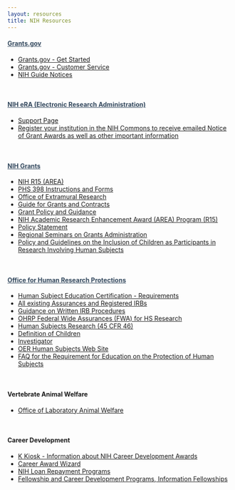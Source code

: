```yaml
---
layout: resources
title: NIH Resources
---
```


<style>
  h4 a {
    color: rgb(52, 73, 94);
    text-decoration: underline !important;
  }
</style>

#### [Grants.gov](http://grants.gov/)

- [Grants.gov - Get Started](http://grants.gov/GetStarted)
- [Grants.gov - Customer Service](http://www.grants.gov/help/help.jsp)
- [NIH Guide Notices](http://grants1.nih.gov/grants/guide/index.html)

<br>

#### [NIH eRA (Electronic Research Administration)](http://era.nih.gov/)

- [Support Page](http://era.nih.gov/commons/index.cfm)
- [Register your institution in the NIH Commons to receive emailed Notice of Grant Awards as well as other important information](https://public.era.nih.gov/commons/public/login.do?TYPE=33554433&REALMOID=06-1edb031f-46c7-44b3-b803-60b537de74d2&GUID=&SMAUTHREASON=0&METHOD=GET&SMAGENTNAME=-SM-938PYmoLVb4VrDeXo04LZUDVDvc%2b3899ByInEAjuSUvWNIGfB2zRpWiCivYGCogG&TARGET=-SM-http%3a%2f%2fpublic%2eera%2enih%2egov%2fcommons)

<br>

#### [NIH Grants](http://grants1.nih.gov/grants/oer.htm)

- [NIH R15 (AREA)](http://grants.nih.gov/grants/funding/area.htm)
- [PHS 398 Instructions and Forms](http://grants.nih.gov/grants/funding/phs398/phs398.html)
- [Office of Extramural Research](http://grants.nih.gov/grants/oer.htm)
- [Guide for Grants and Contracts](http://grants.nih.gov/grants/guide/index.html)
- [Grant Policy and Guidance](http://grants.nih.gov/grants/policy/policy.htm)
- [NIH Academic Research Enhancement Award (AREA) Program (R15)](http://grants.nih.gov/grants/funding/area.htm)
- [Policy Statement](http://grants.nih.gov/grants/policy/nihgps_2003/index.htm)
- [Regional Seminars on Grants Administration](http://grants1.nih.gov/grants/seminars.htm)
- [Policy and Guidelines on the Inclusion of Children as Participants in Research Involving Human Subjects](http://grants1.nih.gov/grants/guide/notice-files/not98-024.html)

<br>

#### [Office for Human Research Protections](http://www.hhs.gov/ohrp/)

- [Human Subject Education Certification - Requirements](http://grants.nih.gov/grants/policy/hs_educ_faq.htm)
- [All existing Assurances and Registered IRBs](http://www.hhs.gov/ohrp/assurances/)
- [Guidance on Written IRB Procedures](http://www.hhs.gov/ohrp/humansubjects/guidance/irb71102.pdf)
- [OHRP Federal Wide Assurances (FWA) for HS Research](http://www.hhs.gov/ohrp/assurances/assurances/filasurt.html)
- [Human Subjects Research (45 CFR 46)](http://www.hhs.gov/ohrp/humansubjects/guidance/)
- [Definition of Children](http://answers.hhs.gov/ohrp/questions/7192)
- [Investigator](http://answers.hhs.gov/ohrp/questions/7214)
- [OER Human Subjects Web Site](http://grants.nih.gov/grants/policy/hs/index.htm)
- [FAQ for the Requirement for Education on the Protection of Human Subjects](http://grants.nih.gov/grants/policy/hs_educ_faq.htm)

<br>

#### Vertebrate Animal Welfare

- [Office of Laboratory Animal Welfare](http://grants.nih.gov/grants/olaw/olaw.htm)

<br>

#### Career Development

- [K Kiosk - Information about NIH Career Development Awards](http://grants.nih.gov/training/careerdevelopmentawards.htm)
- [Career Award Wizard](http://grants.nih.gov/training/kwizard/index.htm)
- [NIH Loan Repayment Programs](http://www.lrp.nih.gov/)
- [Fellowship and Career Development Programs, Information Fellowships](http://www.training.nih.gov/careers/careercenter/fellow.html)
